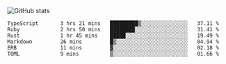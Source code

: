 ![GitHub stats](https://github-readme-stats.vercel.app/api?username=ksk001100&show_icons=true&theme=tokyonight)

<!--START_SECTION:waka-->

```text
TypeScript       3 hrs 21 mins   █████████▒░░░░░░░░░░░░░░░   37.11 %
Ruby             2 hrs 50 mins   ████████░░░░░░░░░░░░░░░░░   31.41 %
Rust             1 hr 45 mins    █████░░░░░░░░░░░░░░░░░░░░   19.49 %
Markdown         26 mins         █▒░░░░░░░░░░░░░░░░░░░░░░░   04.94 %
ERB              11 mins         ▓░░░░░░░░░░░░░░░░░░░░░░░░   02.18 %
TOML             9 mins          ▒░░░░░░░░░░░░░░░░░░░░░░░░   01.66 %
```

<!--END_SECTION:waka-->
